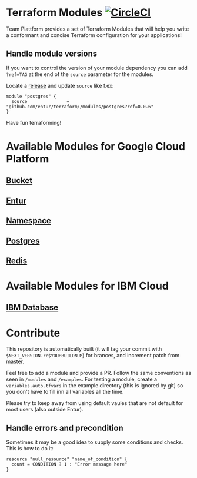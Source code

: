 # Terraform Modules [![CircleCI](https://circleci.com/gh/entur/terraform.svg?style=svg)](https://circleci.com/gh/entur/terraform)

Team Plattform provides a set of Terraform Modules that will help you write a conformant and concise Terraform configuration for your applications!

## Handle module versions

If you want to control the version of your module dependency you can add `?ref=TAG` at the end of the `source` parameter for the modules.

Locate a [release](https://github.com/entur/terraform/releases) and update `source` like f.ex:

```hcl
module "postgres" {
  source               = "github.com/entur/terraform//modules/postgres?ref=0.0.6"
}
```

Have fun terraforming!

# Available Modules for Google Cloud Platform

## [Bucket](./modules/bucket)

## [Entur](./modules/entur)

## [Namespace](./modules/namespace)

## [Postgres](./modules/postgres)

## [Redis](./modules/redis)

# Available Modules for IBM Cloud

## [IBM Database](./modules/ibm-database)

# Contribute

This repository is automatically built (it will tag your commit with `$NEXT_VERSION-rc$YOURBUILDNUM`) for brances, and increment patch from master.

Feel free to add a module and provide a PR.
Follow the same conventions as seen in `/modules` and `/examples`.
For testing a module, create a `variables.auto.tfvars` in the example directory (this is ignored by git) so you don't have to fill inn all variables all the time.

Please try to keep away from using default vaules that are not default for most users (also outside Entur).

## Handle errors and precondition

Sometimes it may be a good idea to supply some conditions and checks. This is how to do it:

```hcl
resource "null_resource" "name_of_condition" {
  count = CONDITION ? 1 : "Error message here"
}
```
